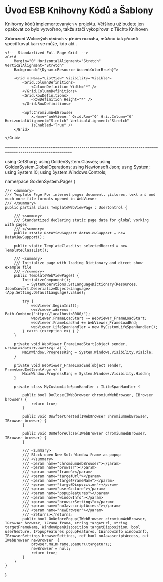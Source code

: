 ﻿# Úvod   ESB Knihovny Kódů a Šablony  

Knihovny kódů implementovaných v projektu. 
Většinou už budete jen opakovat co bylo vytvořeno, takže stačí vykopírovat z Těchto Knihoven

Zobrazení Webových stránek v plném rozsahu, můžete tak přesně specifikovat kam se může, kdo atd..

<UserControl
    x:Class="GoldenSystem.Pages.TemplateWebViewPage"
    xmlns="http://schemas.microsoft.com/winfx/2006/xaml/presentation"
    xmlns:x="http://schemas.microsoft.com/winfx/2006/xaml"
    xmlns:Controls="http://metro.mahapps.com/winfx/xaml/controls"
    xmlns:behaviors="clr-namespace:GoldenSystem.Pages"
    xmlns:d="http://schemas.microsoft.com/expression/blend/2008"
    xmlns:dragablz="clr-namespace:Dragablz;assembly=Dragablz"
    xmlns:globalization="clr-namespace:System.Globalization;assembly=mscorlib"
    xmlns:i="http://schemas.microsoft.com/expression/2010/interactivity"
    xmlns:iconPacks="http://metro.mahapps.com/winfx/xaml/iconpacks"
    xmlns:local="clr-namespace:GoldenSystem"
    xmlns:mc="http://schemas.openxmlformats.org/markup-compatibility/2006"
    xmlns:sys="clr-namespace:System;assembly=mscorlib"
    xmlns:wpf="clr-namespace:CefSharp.Wpf;assembly=CefSharp.Wpf"
    xmlns:xctk="http://schemas.xceed.com/wpf/xaml/toolkit"
    Name="Setting"
    HorizontalAlignment="Stretch"
    VerticalAlignment="Stretch"
    d:DesignHeight="500"
    d:DesignWidth="600"
    Tag="Setting"
    mc:Ignorable="d">

    <!--  Standartized Full Page Grid  -->
    <Grid
        Margin="0" HorizontalAlignment="Stretch" VerticalAlignment="Stretch"
        Background="{DynamicResource AccentColorBrush}">

        <Grid x:Name="ListView" Visibility="Visible">
            <Grid.ColumnDefinitions>
                <ColumnDefinition Width="*" />
            </Grid.ColumnDefinitions>
            <Grid.RowDefinitions>
                <RowDefinition Height="*" />
            </Grid.RowDefinitions>

            <wpf:ChromiumWebBrowser
                x:Name="webViewer" Grid.Row="0" Grid.Column="0" HorizontalAlignment="Stretch" VerticalAlignment="Stretch"
                IsEnabled="True" />
        </Grid>

    </Grid>
</UserControl>
----------------------------------------------------------------------------------------------------------------

using CefSharp;
using GoldenSystem.Classes;
using GoldenSystem.GlobalOperations;
using Newtonsoft.Json;
using System;
using System.IO;
using System.Windows.Controls;

namespace GoldenSystem.Pages {

    /// <summary>
    /// Template Page For internet pages document, pictures, text and and much more file formats opened in WebViewer
    /// </summary>
    public partial class TemplateWebViewPage : UserControl {

        /// <summary>
        /// Standartized declaring static page data for global vorking with pages
        /// </summary>
        public static DataViewSupport dataViewSupport = new DataViewSupport();

        public static TemplateClassList selectedRecord = new TemplateClassList();

        /// <summary>
        /// Initialize page with loading Dictionary and direct show example file
        /// </summary>
        public TemplateWebViewPage() {
            InitializeComponent();
            _ = SystemOperations.SetLanguageDictionary(Resources, JsonConvert.DeserializeObject<Language>(App.Setting.DefaultLanguage).Value);

            try {
                webViewer.BeginInit();
                webViewer.Address = Path.Combine("http://localhost:8000/");
                webViewer.FrameLoadStart += WebViewer_FrameLoadStart;
                webViewer.FrameLoadEnd += WebViewer_FrameLoadEnd;
                webViewer.LifeSpanHandler = new MyCustomLifeSpanHandler();
            } catch (Exception ex) { }
        }

        private void WebViewer_FrameLoadStart(object sender, FrameLoadStartEventArgs e) {
            MainWindow.ProgressRing = System.Windows.Visibility.Visible;
        }

        private void WebViewer_FrameLoadEnd(object sender, FrameLoadEndEventArgs e) {
            MainWindow.ProgressRing = System.Windows.Visibility.Hidden;
        }

        private class MyCustomLifeSpanHandler : ILifeSpanHandler {

            public bool DoClose(IWebBrowser chromiumWebBrowser, IBrowser browser) {
                return true;
            }

            public void OnAfterCreated(IWebBrowser chromiumWebBrowser, IBrowser browser) {
            }

            public void OnBeforeClose(IWebBrowser chromiumWebBrowser, IBrowser browser) {
            }

            /// <summary>
            /// Block open New Solo Window Frame as popup
            /// </summary>
            /// <param name="chromiumWebBrowser"></param>
            /// <param name="browser"></param>
            /// <param name="frame"></param>
            /// <param name="targetUrl"></param>
            /// <param name="targetFrameName"></param>
            /// <param name="targetDisposition"></param>
            /// <param name="userGesture"></param>
            /// <param name="popupFeatures"></param>
            /// <param name="windowInfo"></param>
            /// <param name="browserSettings"></param>
            /// <param name="noJavascriptAccess"></param>
            /// <param name="newBrowser"></param>
            /// <returns></returns>
            public bool OnBeforePopup(IWebBrowser chromiumWebBrowser, IBrowser browser, IFrame frame, string targetUrl, string targetFrameName, WindowOpenDisposition targetDisposition, bool userGesture, IPopupFeatures popupFeatures, IWindowInfo windowInfo, IBrowserSettings browserSettings, ref bool noJavascriptAccess, out IWebBrowser newBrowser) {
                browser.MainFrame.LoadUrl(targetUrl);
                newBrowser = null;
                return true;
            }
        }
    }
}